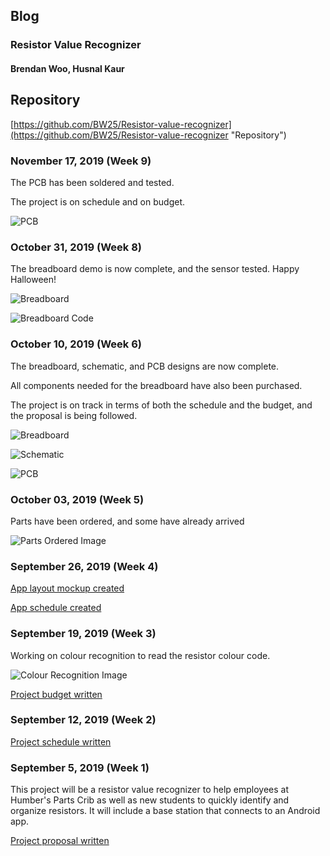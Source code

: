 ## Blog
### Resistor Value Recognizer
#### Brendan Woo, Husnal Kaur


## Repository
[https://github.com/BW25/Resistor-value-recognizer](https://github.com/BW25/Resistor-value-recognizer "Repository")

### November 17, 2019 (Week 9)
The PCB has been soldered and tested.

The project is on schedule and on budget.

![PCB](https://raw.githubusercontent.com/BW25/Resistor-value-recognizer/master/images/pcb_soldered.jpg "PCB")


### October 31, 2019 (Week 8)
The breadboard demo is now complete, and the sensor tested. Happy Halloween!

![Breadboard](https://raw.githubusercontent.com/BW25/Resistor-value-recognizer/master/images/breadboardDemo.jpg "Breadboard")

![Breadboard Code](https://raw.githubusercontent.com/BW25/Resistor-value-recognizer/master/images/breadboardDemoCode.PNG "Breadboard Code")


### October 10, 2019 (Week 6)
The breadboard, schematic, and PCB designs are now complete.

All components needed for the breadboard have also been purchased.

The project is on track in terms of both the schedule and the budget, and the proposal is being followed.

![Breadboard](https://raw.githubusercontent.com/BW25/Resistor-value-recognizer/master/electronics/TOFsensorDesignWPi_bb.jpg "Breadboard")

![Schematic](https://raw.githubusercontent.com/BW25/Resistor-value-recognizer/master/electronics/TOFsensorDesignWPi_schem.jpg "Schematic")

![PCB](https://raw.githubusercontent.com/BW25/Resistor-value-recognizer/master/electronics/TOFsensorDesign_pcb.jpg "PCB")


### October 03, 2019 (Week 5)
Parts have been ordered, and some have already arrived

![Parts Ordered Image](https://raw.githubusercontent.com/BW25/Resistor-value-recognizer/master/images/parts_ordered.jpg "Parts Ordered")

### September 26, 2019 (Week 4)
[App layout mockup created](https://github.com/BW25/Resistor-value-recognizer/blob/master/documentation/Software%20(Ceng%20319)/Ceng%20319%20App%20mockup%20BWoo%20HKaur.pdf "App Mockup")

[App schedule created](https://github.com/BW25/Resistor-value-recognizer/blob/master/documentation/Software%20(Ceng%20319)/Ceng319%20Project%20Schedule%20Husnal%20Brendan.pdf "App schedule")

### September 19, 2019 (Week 3)
Working on colour recognition to read the resistor colour code.

![Colour Recognition Image](https://raw.githubusercontent.com/BW25/Resistor-value-recognizer/master/images/Colour%20Recognition.PNG "Colour Recognition")

[Project budget written](https://github.com/BW25/Resistor-value-recognizer/blob/master/documentation/Hardware%20(Ceng%20317)/Ceng317%20Budget%20BWoo%202019.xlsx "Budget")

### September 12, 2019 (Week 2)
[Project schedule written](https://github.com/BW25/Resistor-value-recognizer/blob/master/documentation/Hardware%20(Ceng%20317)/Ceng317%20Project%20Schedule%20BWoo.png "Schedule")

### September 5, 2019 (Week 1)
This project will be a resistor value recognizer to help employees at Humber's Parts Crib as well as new students to quickly identify and organize resistors. It will include a base station that connects to an Android app.

[Project proposal written](https://github.com/BW25/Resistor-value-recognizer/blob/master/documentation/Hardware%20(Ceng%20317)/Ceng317_Proposal_ResistorValueRecognizer_Kaur-Woo.pdf "Proposal")
